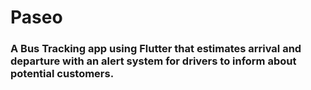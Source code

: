 # Paseo

### A Bus Tracking app using Flutter that estimates arrival and departure with an alert system for drivers to inform about potential customers.
